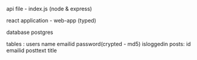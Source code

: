 api file - index.js (node & express)

react application - web-app (typed)

database postgres

tables : users
            name
            emailid
            password(crypted - md5)
            isloggedin
        posts: 
            id
            emailid
            posttext
            title

            
